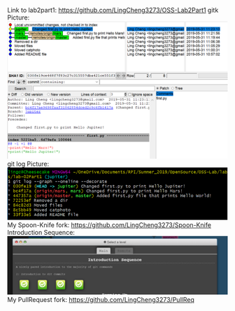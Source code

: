Link to lab2part1: https://github.com/LingCheng3273/OSS-Lab2Part1
gitk Picture: ![gitk](gitk.png)
git log Picture: ![gitlog](gitlog.png)
My Spoon-Knife fork: https://github.com/LingCheng3273/Spoon-Knife
Introduction Sequence: ![Introduction Sequence](IntroSequence.png)
My PullRequest fork: https://github.com/LingCheng3273/PullReq

